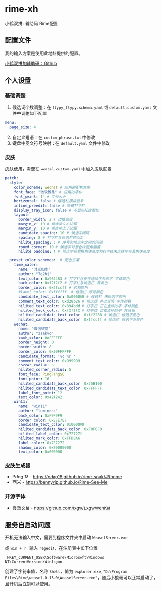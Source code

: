 # rime-xh
小鹤双拼+辅助码 Rime配置

## 配置文件

我的输入方案是使用此地址提供的配置。

[小鹤双拼加辅助码：Github](https://github.com/gaboolic/rime-shuangpin-fuzhuma)


## 个人设置

### 基础调整

1. 候选词个数调整：在 `flypy_flypy.schema.yaml` 或 `default.custom.yaml` 文件中调整如下配置
```yaml
menu:
  page_size: 4
```

2. 自定义短语：在 `custom_phrase.txt` 中修改
3. 键盘中英文符号映射：在 `default.yaml` 文件中修改

### 皮肤

皮肤使用，需要在 `weasel.custom.yaml` 中加入皮肤配置

```yaml
patch: 
  style:
    color_scheme: wechat # 应用的配色方案
    font_face: "微软雅黑" # 应用的字体
    font_point: 14 # 字号大小
    horizontal: false # 候选栏横排显示
    inline_preedit: false # 隐藏打字栏
    display_tray_icon: false # 不显示托盘图标
    layout:
      border_width: 2 # 边框宽度
      margin_x: 10 # 候选字左右边距
      margin_y: 10 # 候选字上下边距
      candidate_spacing: 10 # 候选字间隔
      spacing: 8 # 打字栏与候选栏的间距
      hilite_spacing: 3 # 序号和候选字之间的间隔
      round_corner: 10 # 候选字背景色块圆角幅度
      hilite_padding: 4 # 候选字背景色色块高度和打字栏未选择字背景色块高度

  preset_color_schemes:  # 配色方案
    time_water: 
      name: "时光如水" 
      author: "7e2hj" 
      text_color: 0x969483 # 打字栏除正在选择字外的字 字体颜色
      back_color: 0xf2f2f2 # 打字栏与候选栏 背景色
      border_color: 0xffccff # 边框颜色
      #label_color: 0xffffff  # 候选栏 序号颜色
      candidate_text_color: 0x000000 # 候选栏 未候选字颜色
      comment_text_color: 0xd28b26 # 候选栏 补充说明 字体颜色
      hilited_text_color: 0x394bdd # 打字栏 正在选择的字 字体颜色
      hilited_back_color: 0xf2f2f2 # 打字栏 正在选择的字 背景色
      hilited_candidate_text_color: 0xff2288 # 候选栏 候选字颜色
      hilited_candidate_back_color: 0xffccff # 候选栏 候选字背景色
    wechat:
      name: "微信键盘" 
      author: "zsakvo"
      back_color: 0xFFFFFF
      border_height: 0
      border_width: 8
      border_color: 0x00FFFFFF
      candidate_format: '%c %@ '
      comment_text_color: 0x999999
      corner_radius: 5
      hilited_corner_radius: 5
      font_face: PingFangSC
      font_point: 16
      hilited_candidate_back_color: 0x75B100
      hilited_candidate_text_color: 0xFFFFFF
      label_font_point: 12
      text_color: 0x424242
    win11:
      name: "win11"
      author: "luminosa"
      back_color: 0xF9F9F9
      border_color: 0xE7E7E7
      candidate_text_color: 0x000000
      hilited_candidate_back_color: 0xF0F0F0
      hilited_label_color: 0x727272
      hilited_mark_color: 0xFFD8A6
      label_color: 0x727272
      shadow_color: 0x20000000
      text_color: 0x000000
```


### 皮肤生成器

- Pdog 18 - https://pdog18.github.io/rime-soak/#/theme
- 西米 -  https://bennyyip.github.io/Rime-See-Me

### 开源字体

- 霞骛文楷 - https://github.com/lxgw/LxgwWenKai

## 服务自启动问题

开机无法输入中文，需要到程序文件夹中启动 `WeaselServer.exe`

或 `win + r ` 输入 ` regedit `，在注册表中如下位置
```
 HKEY_CURRENT_USER\Software\Microsoft\Windows NT\CurrentVersion\Winlogon 
```
创建了字符串值，名称 `Shell`，值为 `explorer.exe,"D:\Program Files\Rime\weasel-0.15.0\WeaselServer.exe"`，随后小狼毫可以正常启动了，且开机后立刻可以使用。
